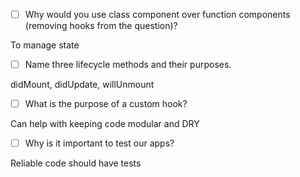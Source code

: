 - [ ] Why would you use class component over function components (removing hooks from the question)?

To manage state

- [ ] Name three lifecycle methods and their purposes.

didMount, didUpdate, willUnmount


- [ ] What is the purpose of a custom hook?

Can help with keeping code modular and DRY

- [ ] Why is it important to test our apps?

Reliable code should have tests 